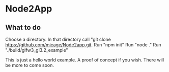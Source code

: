 # Node2App

## What to do
Choose a directory.
In that directory call "git clone https://github.com/micage/Node2app.git.
Run "npm init"
Run "node ."
Run "./build/glfw3_gl3.2_example"

This is just a hello world example. A proof of concept if you wish.
There will be more to come soon.
